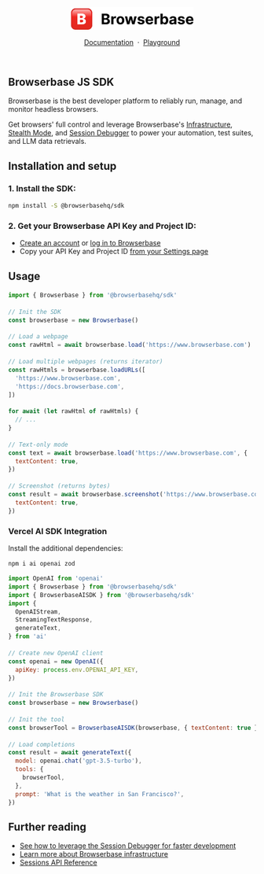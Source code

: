 <p align="center">
    <picture>
        <source media="(prefers-color-scheme: dark)" srcset="logo/dark.png"/>
        <img alt="Browserbase logo" src="logo/light.png" style="max-width: 250px;"/>
    </picture>
</p>

<p align="center">
    <a href="https://docs.browserbase.com">Documentation</a>
    <span>&nbsp;·&nbsp;</span>
    <a href="https://www.browserbase.com/playground">Playground</a>
</p>
<br/>

## Browserbase JS SDK

Browserbase is the best developer platform to reliably run, manage, and monitor headless browsers.

Get browsers' full control and leverage Browserbase's
[Infrastructure](https://docs.browserbase.com/under-the-hood), [Stealth Mode](https://docs.browserbase.com/features/stealth-mode), and
[Session Debugger](https://docs.browserbase.com/features/sessions) to power your automation, test suites,
and LLM data retrievals.

## Installation and setup

### 1. Install the SDK:

```bash
npm install -S @browserbasehq/sdk
```

### 2. Get your Browserbase API Key and Project ID:

- [Create an account](https://www.browserbase.com/sign-up) or [log in to Browserbase](https://www.browserbase.com/sign-in)
- Copy your API Key and Project ID [from your Settings page](https://www.browserbase.com/settings)

## Usage

```js
import { Browserbase } from '@browserbasehq/sdk'

// Init the SDK
const browserbase = new Browserbase()

// Load a webpage
const rawHtml = await browserbase.load('https://www.browserbase.com')

// Load multiple webpages (returns iterator)
const rawHtmls = browserbase.loadURLs([
  'https://www.browserbase.com',
  'https://docs.browserbase.com',
])

for await (let rawHtml of rawHtmls) {
  // ...
}

// Text-only mode
const text = await browserbase.load('https://www.browserbase.com', {
  textContent: true,
})

// Screenshot (returns bytes)
const result = await browserbase.screenshot('https://www.browserbase.com', {
  textContent: true,
})
```

### Vercel AI SDK Integration

Install the additional dependencies:

```
npm i ai openai zod
```

```js
import OpenAI from 'openai'
import { Browserbase } from '@browserbasehq/sdk'
import { BrowserbaseAISDK } from '@browserbasehq/sdk'
import {
  OpenAIStream,
  StreamingTextResponse,
  generateText,
} from 'ai'

// Create new OpenAI client
const openai = new OpenAI({
  apiKey: process.env.OPENAI_API_KEY,
})

// Init the Browserbase SDK
const browserbase = new Browserbase()

// Init the tool
const browserTool = BrowserbaseAISDK(browserbase, { textContent: true })

// Load completions
const result = await generateText({
  model: openai.chat('gpt-3.5-turbo'),
  tools: {
    browserTool,
  },
  prompt: 'What is the weather in San Francisco?',
})
```

## Further reading

- [See how to leverage the Session Debugger for faster development](https://docs.browserbase.com/guides/browser-remote-control#accelerate-your-local-development-with-remote-debugging)
- [Learn more about Browserbase infrastructure](https://docs.browserbase.com/under-the-hood)
- [Sessions API Reference](https://docs.browserbase.com/api-reference/list-all-sessions)
